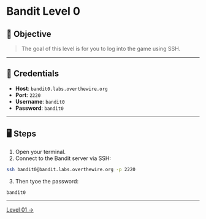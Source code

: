 # Bandit Level 0

## 🧩 Objective

> The goal of this level is for you to log into the game using SSH.

---

## 🧪 Credentials

- **Host**: `bandit0.labs.overthewire.org`
- **Port**: `2220`
- **Username**: `bandit0`
- **Password**: `bandit0`

---

## 🖥️ Steps

1. Open your terminal.
2. Connect to the Bandit server via SSH:

```bash
ssh bandit0@bandit.labs.overthewire.org -p 2220
```
3. Then tyoe the password:
```bash
bandit0
```
---
[Level 01 →](./level01.md)
